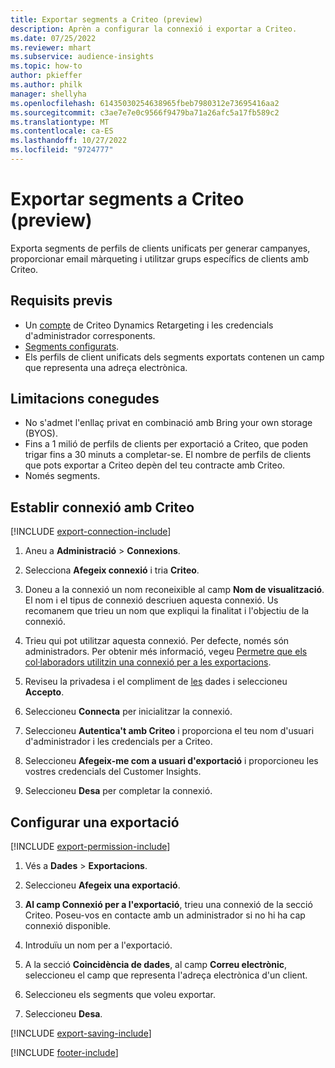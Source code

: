 ```yaml
---
title: Exportar segments a Criteo (preview)
description: Aprèn a configurar la connexió i exportar a Criteo.
ms.date: 07/25/2022
ms.reviewer: mhart
ms.subservice: audience-insights
ms.topic: how-to
author: pkieffer
ms.author: philk
manager: shellyha
ms.openlocfilehash: 61435030254638965fbeb7980312e73695416aa2
ms.sourcegitcommit: c3ae7e7e0c9566f9479ba71a26afc5a17fb589c2
ms.translationtype: MT
ms.contentlocale: ca-ES
ms.lasthandoff: 10/27/2022
ms.locfileid: "9724777"
---
```

# <a name="export-segments-to-criteo-preview"></a>Exportar segments a Criteo (preview)

Exporta segments de perfils de clients unificats per generar campanyes, proporcionar email màrqueting i utilitzar grups específics de clients amb Criteo.

## <a name="prerequisites"></a>Requisits previs

- Un [compte](https://www.criteo.com/login/) de Criteo Dynamics Retargeting i les credencials d'administrador corresponents.
- [Segments configurats](segments.md).
- Els perfils de client unificats dels segments exportats contenen un camp que representa una adreça electrònica.

## <a name="known-limitations"></a>Limitacions conegudes

- No s'admet l'enllaç privat en combinació amb Bring your own storage (BYOS).
- Fins a 1 milió de perfils de clients per exportació a Criteo, que poden trigar fins a 30 minuts a completar-se. El nombre de perfils de clients que pots exportar a Criteo depèn del teu contracte amb Criteo.
- Només segments.

## <a name="set-up-connection-to-criteo"></a>Establir connexió amb Criteo

[!INCLUDE [export-connection-include](includes/export-connection-admn.md)]

1. Aneu a **Administració** > **Connexions**.

1. Selecciona **Afegeix connexió** i tria **Criteo**.

1. Doneu a la connexió un nom reconeixible al camp **Nom de visualització**. El nom i el tipus de connexió descriuen aquesta connexió. Us recomanem que trieu un nom que expliqui la finalitat i l'objectiu de la connexió.

1. Trieu qui pot utilitzar aquesta connexió. Per defecte, només són administradors. Per obtenir més informació, vegeu [Permetre que els col·laboradors utilitzin una connexió per a les exportacions](connections.md#allow-contributors-to-use-a-connection-for-exports).

1. Reviseu la privadesa i el compliment de [les](connections.md#data-privacy-and-compliance) dades i seleccioneu **Accepto**.

1. Seleccioneu **Connecta** per inicialitzar la connexió.

1. Seleccioneu **Autentica't amb Criteo** i proporciona el teu nom d'usuari d'administrador i les credencials per a Criteo.

1. Seleccioneu **Afegeix-me com a usuari d'exportació** i proporcioneu les vostres credencials del Customer Insights.

1. Seleccioneu **Desa** per completar la connexió.

## <a name="configure-an-export"></a>Configurar una exportació

[!INCLUDE [export-permission-include](includes/export-permission.md)]

1. Vés a **Dades** > **Exportacions**.

1. Seleccioneu **Afegeix una exportació**.

1. **Al camp Connexió per a l'exportació**, trieu una connexió de la secció Criteo. Poseu-vos en contacte amb un administrador si no hi ha cap connexió disponible.

1. Introduïu un nom per a l'exportació.

1. A la secció **Coincidència de dades**, al camp **Correu electrònic**, seleccioneu el camp que representa l'adreça electrònica d'un client.

1. Seleccioneu els segments que voleu exportar.

1. Seleccioneu **Desa**.

[!INCLUDE [export-saving-include](includes/export-saving.md)]

[!INCLUDE [footer-include](includes/footer-banner.md)]
